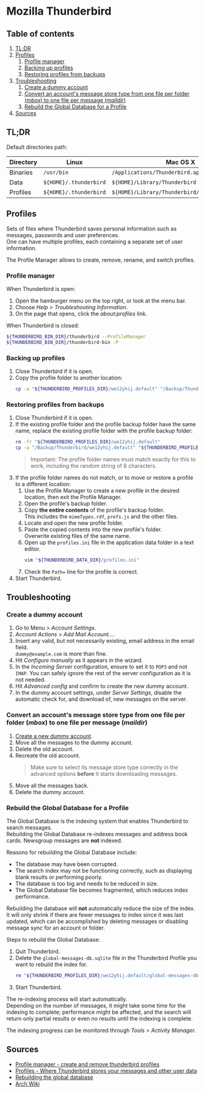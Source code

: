 # Mozilla Thunderbird

## Table of contents <!-- omit in toc -->

1. [TL;DR](#tldr)
1. [Profiles](#profiles)
   1. [Profile manager](#profile-manager)
   1. [Backing up profiles](#backing-up-profiles)
   1. [Restoring profiles from backups](#restoring-profiles-from-backups)
1. [Troubleshooting](#troubleshooting)
   1. [Create a dummy account](#create-a-dummy-account)
   1. [Convert an account's message store type from one file per folder (_mbox_) to one file per message (_maildir_)](#convert-an-accounts-message-store-type-from-one-file-per-folder-mbox-to-one-file-per-message-maildir)
   1. [Rebuild the Global Database for a Profile](#rebuild-the-global-database-for-a-profile)
1. [Sources](#sources)

## TL;DR

Default directories path:

| Directory | Linux                  | Mac OS X                                       | Windows                                  |
| --------- | ---------------------- | ---------------------------------------------- | ---------------------------------------- |
| Binaries  | `/usr/bin`             | `/Applications/Thunderbird.app/Contents/MacOS` | `C:\Program Files\Mozilla Thunderbird`   |
| Data      | `${HOME}/.thunderbird` | `${HOME}/Library/Thunderbird`                  | `%APPDATA%\Roaming\Thunderbird`          |
| Profiles  | `${HOME}/.thunderbird` | `${HOME}/Library/Thunderbird/Profiles`         | `%APPDATA%\Roaming\Thunderbird\Profiles` |

## Profiles

Sets of files where Thunderbird saves personal information such as messages, passwords and user preferences.<br/>
One can have multiple profiles, each containing a separate set of user information.

The Profile Manager allows to create, remove, rename, and switch profiles. 

### Profile manager

When Thunderbird is open:

1. Open the hamburger menu on the top right, or look at the menu bar.
1. Choose _Help_ > _Troubleshooting Information_.
1. On the page that opens, click the _about:profiles_ link.

When Thunderbird is closed:

```sh
${THUNDERBIRD_BIN_DIR}/thunderbird --ProfileManager
${THUNDERBIRD_BIN_DIR}/thunderbird-bin -P
```

### Backing up profiles

1. Close Thunderbird if it is open.
1. Copy the profile folder to another location:
   ```sh
   cp -a "${THUNDERBIRD_PROFILES_DIR}/we12yhij.default" "/Backup/Thunderbird/we12yhij.default"
   ```

### Restoring profiles from backups

1. Close Thunderbird if it is open.
1. If the existing profile folder and the profile backup folder have the same name, replace the existing profile folder with the profile backup folder:
   ```sh
   rm -fr "${THUNDERBIRD_PROFILES_DIR}/we12yhij.default"
   cp -a "/Backup/Thunderbird/we12yhij.default" "${THUNDERBIRD_PROFILES_DIR}/we12yhij.default"
   ```
   > Important: The profile folder names must match exactly for this to work, including the random string of 8 characters.
1. If the profile folder names do not match, or to move or restore a profile to a different location:
   1. Use the Profile Manager to create a new profile in the desired location, then exit the Profile Manager.
   1. Open the profile's backup folder.
   1. Copy **the entire contents** of the profile's backup folder.<br/>
      This includes the `mimeTypes.rdf`, `prefs.js` and the other files.
   1. Locate and open the new profile folder.
   1. Paste the copied contents into the new profile's folder.<br/>
      Overwrite existing files of the same name.
   1. Open up the `profiles.ini` file in the application data folder in a text editor.
      ```sh
      vim "${THUNDERBIRD_DATA_DIR}/profiles.ini"
      ```
   1. Check the `Path=` line for the profile is correct.
1. Start Thunderbird.

## Troubleshooting

### Create a dummy account

1. Go to Menu > _Account Settings_.
1. _Account Actions_ > _Add Mail Account…_.
1. Insert any valid, but not necessarily existing, email address in the email field.<br/>
   `dummy@example.com` is more than fine.
1. Hit _Configure manually_ as it appears in the wizard.
1. In the _Incoming Server_ configuration, ensure to set it to `POP3` and not `IMAP`.
   You can safely ignore the rest of the server configuration as it is not needed.
1. Hit _Advanced config_ and confirm to create the new dummy account.
1. In the dummy account settings, under _Server Settings_, disable the automatic check for, and download of, new messages on the server.

### Convert an account's message store type from one file per folder (_mbox_) to one file per message (_maildir_)

1. [Create a new dummy account][create a dummy account].
1. Move all the messages to the dummy account.
1. Delete the old account.
1. Recreate the old account.
   > Make sure to select its message store type correctly in the advanced options **before** it starts downloading messages.
1. Move all the messages back.
1. Delete the dummy account.

### Rebuild the Global Database for a Profile

The Global Database is the indexing system that enables Thunderbird to search messages.<br/>
Rebuilding the Global Database re-indexes messages and address book cards. Newsgroup messages are **not** indexed.

Reasons for rebuilding the Global Database include:

- The database may have been corrupted.
- The search index may not be functioning correctly, such as displaying blank results or performing poorly.
- The database is too big and needs to be reduced in size.
- The Global Database file becomes fragmented, which reduces index performance.

Rebuilding the database will **not** automatically reduce the size of the index.<br/>
It will only shrink if there are fewer messages to index since it was last updated, which can be accomplished by deleting messages or disabling message sync for an account or folder.

Steps to rebuild the Global Database:

1. Quit Thunderbird.
1. Delete the `global-messages-db.sqlite` file in the Thunderbird Profile you want to rebuild the index for.
   ```sh
   rm "${THUNDERBIRD_PROFILES_DIR}/we12yhij.default/global-messages-db.sqlite"
   ```
1. Start Thunderbird.

The re-indexing process will start automatically.<br/>
Depending on the number of messages, it might take some time for the indexing to complete; performance might be affected, and the search will return only partial results or even no results until the indexing is complete.

The indexing progress can be monitored through _Tools_ > _Activity Manager_.

## Sources

- [Profile manager - create and remove thunderbird profiles]
- [Profiles - Where Thunderbird stores your messages and other user data]
- [Rebuilding the global database]
- [Arch Wiki]

<!--
  References
  -->

<!-- Upstream -->
[profile manager - create and remove thunderbird profiles]: https://support.mozilla.org/en-US/kb/profile-manager-create-and-remove-thunderbird-profiles#
[profiles - where thunderbird stores your messages and other user data]: https://support.mozilla.org/en-US/kb/profiles-where-thunderbird-stores-user-data#
[rebuilding the global database]: https://support.mozilla.org/en-US/kb/rebuilding-global-database#

<!-- In-article sections -->
[create a dummy account]: #create-a-dummy-account

<!-- Others -->
[arch wiki]: https://wiki.archlinux.org/title/thunderbird
